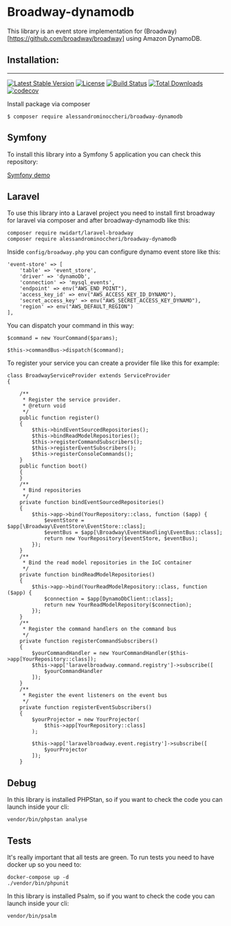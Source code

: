 # Broadway-dynamodb

This library is an event store implementation for (Broadway)[https://github.com/broadway/broadway] using Amazon DynamoDB.

## Installation:
-------------

[![Latest Stable Version](https://poser.pugx.org/alessandrominoccheri/broadway-dynamodb/v)](//packagist.org/packages/alessandrominoccheri/broadway-dynamodb)
[![License](https://poser.pugx.org/alessandrominoccheri/broadway-dynamodb/license)](//packagist.org/packages/alessandrominoccheri/broadway-dynamodb)
[![Build Status](https://github.com/alessandrominoccheri/broadway-dynamodb/workflows/CI/badge.svg)](https://github.com/alessandrominoccheri/broadway-dynamodb/workflows/CI/badge.svg)
[![Total Downloads](https://poser.pugx.org/alessandrominoccheri/broadway-dynamodb/downloads)](//packagist.org/packages/alessandrominoccheri/broadway-dynamodb)
[![codecov](https://codecov.io/gh/AlessandroMinoccheri/broadway-dynamodb/branch/master/graph/badge.svg)](https://codecov.io/gh/AlessandroMinoccheri/broadway-dynamodb)

Install package via composer

```
$ composer require alessandrominoccheri/broadway-dynamodb
```

## Symfony

To install this library into a Symfony 5 application you can check this repository:

[Symfony demo](https://github.com/AlessandroMinoccheri/broadway-dynamodb-demo)

## Laravel

To use this library into a Laravel project you need to install first broadway for laravel via composer and after broadway-dynamodb like this:

```
composer require nwidart/laravel-broadway
composer require alessandrominoccheri/broadway-dynamodb
```

Inside ```config/broadway.php``` you can configure dynamo event store like this:

```
'event-store' => [
    'table' => 'event_store',
    'driver' => 'dynamoDb',
    'connection' => 'mysql_events',
    'endpoint' => env("AWS_END_POINT"),
    'access_key_id' => env("AWS_ACCESS_KEY_ID_DYNAMO"),
    'secret_access_key' => env("AWS_SECRET_ACCESS_KEY_DYNAMO"),
    'region' => env("AWS_DEFAULT_REGION")
],
```

You can dispatch your command in this way:

```
$command = new YourCommand($params);

$this->commandBus->dispatch($command);
```
 
To register your service you can create a provider file like this for example:

```
class BroadwayServiceProvider extends ServiceProvider
{

    /**
     * Register the service provider.
     * @return void
     */
    public function register()
    {
        $this->bindEventSourcedRepositories();
        $this->bindReadModelRepositories();
        $this->registerCommandSubscribers();
        $this->registerEventSubscribers();
        $this->registerConsoleCommands();
    }
    public function boot()
    {
    }
    /**
     * Bind repositories
     */
    private function bindEventSourcedRepositories()
    {
        $this->app->bind(YourRepository::class, function ($app) {
            $eventStore = $app[\Broadway\EventStore\EventStore::class];
            $eventBus = $app[\Broadway\EventHandling\EventBus::class];
            return new YourRepository($eventStore, $eventBus);
        });
    }
    /**
     * Bind the read model repositories in the IoC container
     */
    private function bindReadModelRepositories()
    {
        $this->app->bind(YourReadModelRepository::class, function ($app) {
            $connection = $app[DynamoDbClient::class];
            return new YourReadModelRepository($connection);
        });
    }
    /**
     * Register the command handlers on the command bus
     */
    private function registerCommandSubscribers()
    {
        $yourCommandHandler = new YourCommandHandler($this->app[YourRepository::class]);
        $this->app['laravelbroadway.command.registry']->subscribe([
            $yourCommandHandler
        ]);
    }
    /**
     * Register the event listeners on the event bus
     */
    private function registerEventSubscribers()
    {
        $yourProjector = new YourProjector(
            $this->app[YourRepository::class]
        );

        $this->app['laravelbroadway.event.registry']->subscribe([
            $yourProjector
        ]);
    }
```

## Debug

In this library is installed PHPStan, so if you want to check the code you can launch inside your cli:

```
vendor/bin/phpstan analyse 
```

## Tests

It's really important that all tests are green. To run tests you need to have docker up so you need to:

```
docker-compose up -d
./vendor/bin/phpunit
```

In this library is installed Psalm, so if you want to check the code you can launch inside your cli:

```
vendor/bin/psalm
```


